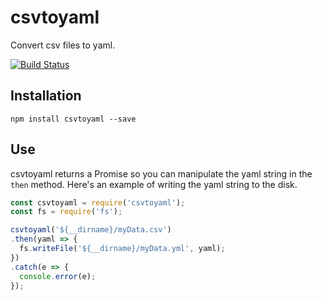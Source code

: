 # csvtoyaml

Convert csv files to yaml.

[![Build Status](https://travis-ci.org/timothyjellison/csvtoyaml.svg?branch=master)](https://travis-ci.org/timothyjellison/csvtoyaml)

## Installation

```
npm install csvtoyaml --save
```

## Use

csvtoyaml returns a Promise so you can manipulate the yaml string in the `then` method. Here's an example of writing the yaml string to the disk.

```javascript
const csvtoyaml = require('csvtoyaml');
const fs = require('fs');

csvtoyaml('${__dirname}/myData.csv')
.then(yaml => {
  fs.writeFile('${__dirname}/myData.yml', yaml);
})
.catch(e => {
  console.error(e);
});
```
